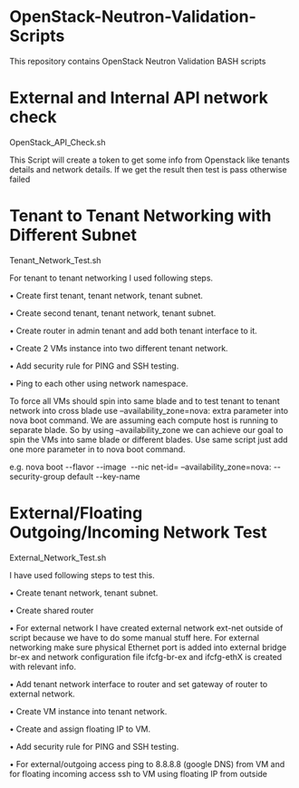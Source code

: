 # OpenStack-Neutron-Validation-Scripts
This repository contains OpenStack Neutron Validation BASH scripts

# External and Internal API network check 
OpenStack_API_Check.sh

This Script will create a token to get some info from Openstack like tenants details and network details. If we get the result then test is pass otherwise failed

# Tenant to Tenant Networking with Different Subnet
Tenant_Network_Test.sh

For tenant to tenant networking I used following steps.

•	Create first tenant, tenant network, tenant subnet.

•	Create second tenant, tenant network, tenant subnet.

•	Create router in admin tenant and add both tenant interface to it.

•	Create 2 VMs instance into two different tenant network.

•	Add security rule for PING and SSH testing.

•	Ping to each other using network namespace.

To force all VMs should spin into same blade and to test tenant to tenant network into cross blade use –availability_zone=nova:<compute hostname> extra parameter into nova boot command. We are assuming each compute host is running to separate blade. So by using –availability_zone we can achieve our goal to spin the VMs into same blade or different blades. Use same script just add one more parameter in to nova boot command.
  
e.g. nova boot --flavor <falvor name> --image <image name> --nic net-id=<net id> –availability_zone=nova:<compute hostname> --security-group default --key-name <key name> <vm name>

# External/Floating Outgoing/Incoming Network Test
External_Network_Test.sh

I have used following steps to test this.

•	Create tenant network, tenant subnet.

•	Create shared router

•	For external network I have created external network ext-net outside of script because we have to do some manual stuff here. For external networking make sure physical Ethernet port is added into external bridge br-ex and network configuration file ifcfg-br-ex and ifcfg-ethX is created with relevant info.

•	Add tenant network interface to router and set gateway of router to external network.

•	Create VM instance into tenant network.

•	Create and assign floating IP to VM.

•	Add security rule for PING and SSH testing.

•	For external/outgoing access ping to 8.8.8.8 (google DNS) from VM and for floating incoming access ssh to VM using floating IP from outside
